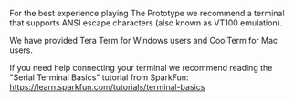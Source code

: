 For the best experience playing The Prototype we recommend a terminal that supports ANSI escape characters (also known as VT100 emulation). 

We have provided Tera Term for Windows users and CoolTerm for Mac users. 

If you need help connecting your terminal we recommend reading the "Serial Terminal Basics" tutorial from SparkFun: https://learn.sparkfun.com/tutorials/terminal-basics